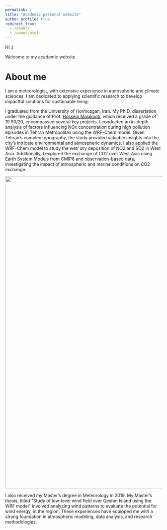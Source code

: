 ```yaml
---
permalink: /
title: "Academic personal website"
author_profile: true
redirect_from: 
  - /about/
  - /about.html
---
```



Hi :)

Welcome to my academic website.

About me
======
I am a meteorologist, with extensive experience in atmospheric and climate sciences. I am dedicated to applying scientific research to develop impactful solutions for sustainable living. 

I graduated from the University of Hormozgan, Iran. My Ph.D. dissertation, under the guidance of Prof. [Hossein Malakooti](https://scholar.google.com/citations?user=FVVKDnkAAAAJ&hl=en), which received a grade of 19.90/20, encompassed several key projects. I conducted an in-depth analysis of factors influencing NOx concentration during high pollution episodes in Tehran Metropolitan using the WRF-Chem model. Given Tehran’s complex topography, the study provided valuable insights into the city’s intricate environmental and atmospheric dynamics. I also applied the WRF-Chem model to study the wet/ dry deposition of NO2 and SO2 in West Asia. Additionally, I explored the exchange of CO2 over West Asia using Earth System Models from CMIP6 and observation-based data, investigating the impact of atmospheric and marine conditions on CO2 exchange.

<img src="images/phdthesis.png" width="1000" />

I also received my Master’s degree in Meteorology in 2019. My Master’s thesis, titled "Study of low-level wind field over Qeshm Island using the WRF model" involved analyzing wind patterns to evaluate the potential for wind energy, in the region. These experiences have equipped me with a strong foundation in atmospheric modeling, data analysis, and research methodologies.


